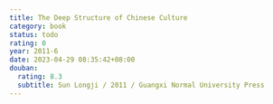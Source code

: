 ```yaml
---
title: The Deep Structure of Chinese Culture
category: book
status: todo
rating: 0
year: 2011-6
date: 2023-04-29 08:35:42+08:00
douban:
  rating: 8.3
  subtitle: Sun Longji / 2011 / Guangxi Normal University Press
---
```



